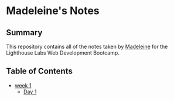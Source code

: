 # Madeleine's Notes
## Summary 

This repository contains all of the notes taken by [Madeleine](https://github.com/JoelCodes)
 for the Lighthouse Labs Web Development Bootcamp.

## Table of Contents
 * [week 1](/week_1)
   * [Day 1](/week_1/Day_1)